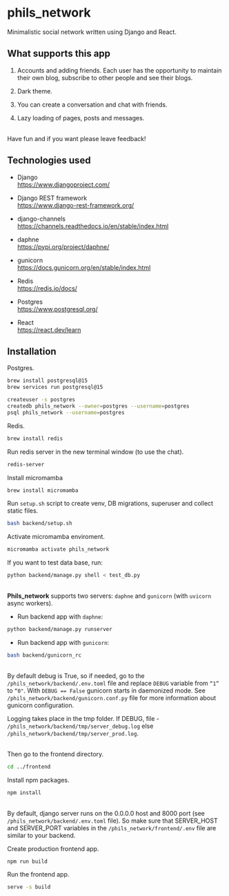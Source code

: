 # phils_network

Minimalistic social network written using Django and React.

## What supports this app
1. Accounts and adding friends. Each user has the opportunity to maintain their own blog, subscribe to other people and see their blogs.

2. Dark theme.

3. You can create a conversation and chat with friends.

4. Lazy loading of pages, posts and messages.

\
Have fun and if you want please leave feedback!

## Technologies used

* Django \
https://www.djangoproject.com/

* Django REST framework \
https://www.django-rest-framework.org/

* django-channels \
https://channels.readthedocs.io/en/stable/index.html

* daphne \
https://pypi.org/project/daphne/

* gunicorn \
https://docs.gunicorn.org/en/stable/index.html

* Redis \
https://redis.io/docs/

* Postgres \
https://www.postgresql.org/

* React \
https://react.dev/learn


## Installation

Postgres.
```sh
brew install postgresql@15
brew services run postgresql@15

createuser -s postgres
createdb phils_network --owner=postgres --username=postgres
psql phils_network --username=postgres
```

Redis.
```sh
brew install redis
```

Run redis server in the new terminal window (to use the chat).
```sh
redis-server
```

Install micromamba
```sh
brew install micromamba
```

Run `setup.sh` script to create venv, DB migrations, superuser and collect static files.
```sh
bash backend/setup.sh
```

Activate micromamba enviroment.
```sh
micromamba activate phils_network
```

If you want to test data base, run:
```sh
python backend/manage.py shell < test_db.py
```

\
**Phils_network** supports two servers: `daphne` and `gunicorn` (with `uvicorn` async workers).


* Run backend app with `daphne`:
```sh
python backend/manage.py runserver
```

* Run backend app with `gunicorn`:
```sh
bash backend/gunicorn_rc
```

\
By default debug is True, so if needed, go to the `/phils_network/backend/.env.toml` file and replace `DEBUG` variable from `“1”` to `“0"`. With `DEBUG == False` gunicorn starts in daemonized mode. See `/phils_network/backend/gunicorn.conf.py` file for more information about gunicorn configuration.

Logging takes place in the tmp folder. If DEBUG, file - `/phils_network/backend/tmp/server_debug.log` else `/phils_network/backend/tmp/server_prod.log`.

\
Then go to the frontend directory.

```sh
cd ../frontend
```

Install npm packages.
```sh
npm install
```

\
By default, django server runs on the 0.0.0.0 host and 8000 port (see `/phils_network/backend/.env.toml` file). So make sure that SERVER_HOST and SERVER_PORT variables in the `/phils_network/frontend/.env` file are similar to your backend.

Create production frontend app.
```sh
npm run build
```

Run the frontend app.
```sh
serve -s build
```
